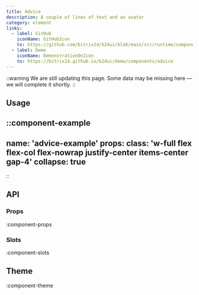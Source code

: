 ```yaml
---
title: Advice
description: A couple of lines of text and an avatar
category: element
links:
  - label: GitHub
    iconName: GitHubIcon
    to: https://github.com/bitrix24/b24ui/blob/main/src/runtime/components/Advice.vue
  - label: Demo
    iconName: DemonstrationOnIcon
    to: https://bitrix24.github.io/b24ui/demo/components/advice
---
```


::warning
We are still updating this page. Some data may be missing here — we will complete it shortly.
::

## Usage

::component-example
---
name: 'advice-example'
props:
class: 'w-full flex flex-col flex-nowrap justify-center items-center gap-4'
collapse: true
---
::

## API

### Props

:component-props

### Slots

:component-slots

## Theme

:component-theme
